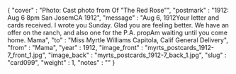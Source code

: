 {
  "cover" : "Photo: Cast photo from Of \"The Red Rose\"",
  "postmark" : "1912: Aug 6 8pm San JosemCA 1912",
  "message" : "Aug 6, 1912Your letter and cards received. I wrote you Sunday. Glad you are feeling better. We have an offer on the ranch, and also one for the P.A. propAm waiting until you come home. Mama",
  "to" : "Miss Myrtle Williams Capitola, Calif General Delivery",
  "from" : "Mama",
  "year" : 1912,
  "image_front" : "myrts_postcards_1912-7_front_1.jpg",
  "image_back" : "myrts_postcards_1912-7_back_1.jpg",
  "slug" : "card099",
  "weight" : 1,
  "notes" : ""
}
